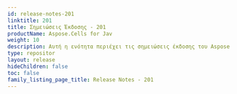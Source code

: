```yaml
---
id: release-notes-201
linktitle: 201
title: Σημειώσεις Έκδοσης - 201
productName: Aspose.Cells for Jav
weight: 10
description: Αυτή η ενότητα περιέχει τις σημειώσεις έκδοσης του Aspose.Cells for Java για το έτος 2014. Σε αυτές τις σημειώσεις έκδοσης, δημοσιεύουμε τη λίστα των ζητημάτων που έχουν επιδιορθωθεί στην τρέχουσα έκδοση, καθώς και τυχόν δημόσιο API και αλλαγές συμπεριφοράς
type: repositor
layout: release
hideChildren: false
toc: false
family_listing_page_title: Release Notes - 201
---
```

